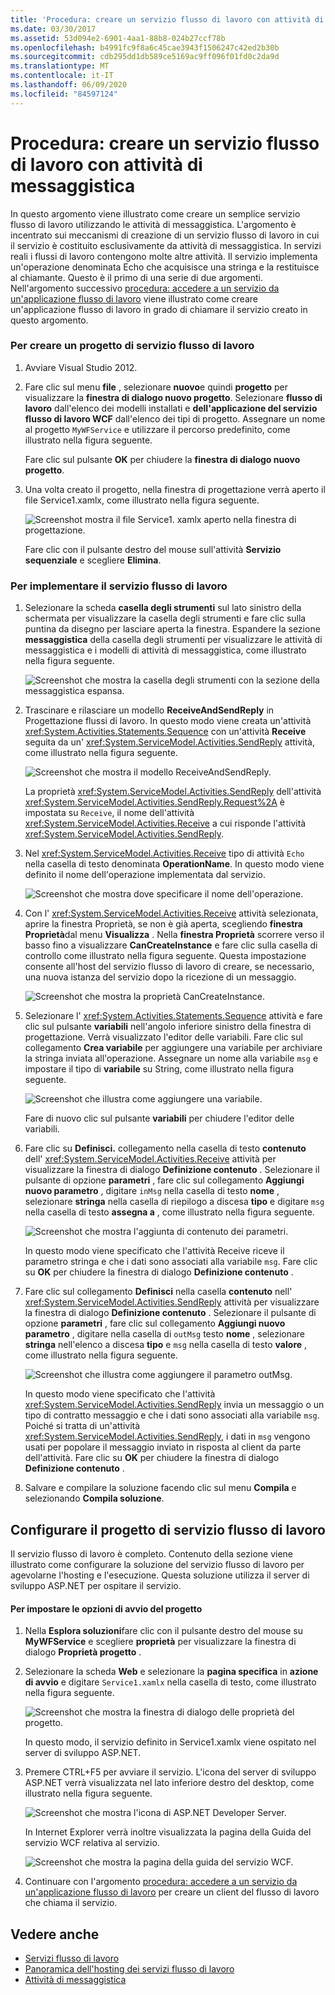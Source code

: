 ```yaml
---
title: 'Procedura: creare un servizio flusso di lavoro con attività di messaggistica'
ms.date: 03/30/2017
ms.assetid: 53d094e2-6901-4aa1-88b8-024b27ccf78b
ms.openlocfilehash: b4991fc9f8a6c45cae3943f1506247c42ed2b30b
ms.sourcegitcommit: cdb295dd1db589ce5169ac9ff096f01fd0c2da9d
ms.translationtype: MT
ms.contentlocale: it-IT
ms.lasthandoff: 06/09/2020
ms.locfileid: "84597124"
---
```

# <a name="how-to-create-a-workflow-service-with-messaging-activities"></a>Procedura: creare un servizio flusso di lavoro con attività di messaggistica
In questo argomento viene illustrato come creare un semplice servizio flusso di lavoro utilizzando le attività di messaggistica. L'argomento è incentrato sui meccanismi di creazione di un servizio flusso di lavoro in cui il servizio è costituito esclusivamente da attività di messaggistica. In servizi reali i flussi di lavoro contengono molte altre attività. Il servizio implementa un'operazione denominata Echo che acquisisce una stringa e la restituisce al chiamante. Questo è il primo di una serie di due argomenti. Nell'argomento successivo [procedura: accedere a un servizio da un'applicazione flusso di lavoro](how-to-access-a-service-from-a-workflow-application.md) viene illustrato come creare un'applicazione flusso di lavoro in grado di chiamare il servizio creato in questo argomento.  
  
### <a name="to-create-a-workflow-service-project"></a>Per creare un progetto di servizio flusso di lavoro  
  
1. Avviare Visual Studio 2012.  
  
2. Fare clic sul menu **file** , selezionare **nuovo**e quindi **progetto** per visualizzare la **finestra di dialogo nuovo progetto**. Selezionare **flusso di lavoro** dall'elenco dei modelli installati e **dell'applicazione del servizio flusso di lavoro WCF** dall'elenco dei tipi di progetto. Assegnare un nome al progetto `MyWFService` e utilizzare il percorso predefinito, come illustrato nella figura seguente.  
  
     Fare clic sul pulsante **OK** per chiudere la **finestra di dialogo nuovo progetto**.  
  
3. Una volta creato il progetto, nella finestra di progettazione verrà aperto il file Service1.xamlx, come illustrato nella figura seguente.  
  
     ![Screenshot mostra il file Service1. xamlx aperto nella finestra di progettazione.](./media/how-to-create-a-workflow-service-with-messaging-activities/default-workflow-service.jpg)  
  
     Fare clic con il pulsante destro del mouse sull'attività **Servizio sequenziale** e scegliere **Elimina**.  
  
### <a name="to-implement-the-workflow-service"></a>Per implementare il servizio flusso di lavoro  
  
1. Selezionare la scheda **casella degli strumenti** sul lato sinistro della schermata per visualizzare la casella degli strumenti e fare clic sulla puntina da disegno per lasciare aperta la finestra. Espandere la sezione **messaggistica** della casella degli strumenti per visualizzare le attività di messaggistica e i modelli di attività di messaggistica, come illustrato nella figura seguente.  
  
     ![Screenshot che mostra la casella degli strumenti con la sezione della messaggistica espansa.](./media/how-to-create-a-workflow-service-with-messaging-activities/toolbox-messaging-section.jpg)  
  
2. Trascinare e rilasciare un modello **ReceiveAndSendReply** in Progettazione flussi di lavoro. In questo modo viene creata un'attività <xref:System.Activities.Statements.Sequence> con un'attività **Receive** seguita da un' <xref:System.ServiceModel.Activities.SendReply> attività, come illustrato nella figura seguente.  
  
     ![Screenshot che mostra il modello ReceiveAndSendReply.](./media/how-to-create-a-workflow-service-with-messaging-activities/receiveandsendreply-template.jpg)  
  
     La proprietà <xref:System.ServiceModel.Activities.SendReply> dell'attività <xref:System.ServiceModel.Activities.SendReply.Request%2A> è impostata su `Receive`, il nome dell'attività <xref:System.ServiceModel.Activities.Receive> a cui risponde l'attività <xref:System.ServiceModel.Activities.SendReply>.  
  
3. Nel <xref:System.ServiceModel.Activities.Receive> tipo di attività `Echo` nella casella di testo denominata **OperationName**. In questo modo viene definito il nome dell'operazione implementata dal servizio.  
  
     ![Screenshot che mostra dove specificare il nome dell'operazione.](./media/how-to-create-a-workflow-service-with-messaging-activities/define-operation-name.jpg)  
  
4. Con l' <xref:System.ServiceModel.Activities.Receive> attività selezionata, aprire la finestra Proprietà, se non è già aperta, scegliendo **finestra Proprietà**dal menu **Visualizza** . Nella **finestra Proprietà** scorrere verso il basso fino a visualizzare **CanCreateInstance** e fare clic sulla casella di controllo come illustrato nella figura seguente. Questa impostazione consente all'host del servizio flusso di lavoro di creare, se necessario, una nuova istanza del servizio dopo la ricezione di un messaggio.  
  
     ![Screenshot che mostra la proprietà CanCreateInstance.](./media/how-to-create-a-workflow-service-with-messaging-activities/cancreateinstance-property.jpg)  
  
5. Selezionare l' <xref:System.Activities.Statements.Sequence> attività e fare clic sul pulsante **variabili** nell'angolo inferiore sinistro della finestra di progettazione. Verrà visualizzato l'editor delle variabili. Fare clic sul collegamento **Crea variabile** per aggiungere una variabile per archiviare la stringa inviata all'operazione. Assegnare un nome alla variabile `msg` e impostare il tipo di **variabile** su String, come illustrato nella figura seguente.  
  
     ![Screenshot che illustra come aggiungere una variabile.](./media/how-to-create-a-workflow-service-with-messaging-activities/add-variable-msg-string.jpg)  
  
     Fare di nuovo clic sul pulsante **variabili** per chiudere l'editor delle variabili.  
  
6. Fare clic su **Definisci.** collegamento nella casella di testo **contenuto** dell' <xref:System.ServiceModel.Activities.Receive> attività per visualizzare la finestra di dialogo **Definizione contenuto** . Selezionare il pulsante di opzione **parametri** , fare clic sul collegamento **Aggiungi nuovo parametro** , digitare `inMsg` nella casella di testo **nome** , selezionare **stringa** nella casella di riepilogo a discesa **tipo** e digitare `msg` nella casella di testo **assegna a** , come illustrato nella figura seguente.  
  
     ![Screenshot che mostra l'aggiunta di contenuto dei parametri.](./media/how-to-create-a-workflow-service-with-messaging-activities/adding-parameters-content.jpg)  
  
     In questo modo viene specificato che l'attività Receive riceve il parametro stringa e che i dati sono associati alla variabile `msg`. Fare clic su **OK** per chiudere la finestra di dialogo **Definizione contenuto** .  
  
7. Fare clic sul collegamento **Definisci** nella casella **contenuto** nell' <xref:System.ServiceModel.Activities.SendReply> attività per visualizzare la finestra di dialogo **Definizione contenuto** . Selezionare il pulsante di opzione **parametri** , fare clic sul collegamento **Aggiungi nuovo parametro** , digitare nella casella di `outMsg` testo **nome** , selezionare **stringa** nell'elenco a discesa **tipo** e `msg` nella casella di testo **valore** , come illustrato nella figura seguente.  
  
     ![Screenshot che illustra come aggiungere il parametro outMsg.](./media/how-to-create-a-workflow-service-with-messaging-activities/outmsg-parameters-content.jpg)  
  
     In questo modo viene specificato che l'attività <xref:System.ServiceModel.Activities.SendReply> invia un messaggio o un tipo di contratto messaggio e che i dati sono associati alla variabile `msg`. Poiché si tratta di un'attività <xref:System.ServiceModel.Activities.SendReply>, i dati in `msg` vengono usati per popolare il messaggio inviato in risposta al client da parte dell'attività. Fare clic su **OK** per chiudere la finestra di dialogo **Definizione contenuto** .  
  
8. Salvare e compilare la soluzione facendo clic sul menu **Compila** e selezionando **Compila soluzione**.  
  
## <a name="configure-the-workflow-service-project"></a>Configurare il progetto di servizio flusso di lavoro  
 Il servizio flusso di lavoro è completo. Contenuto della sezione viene illustrato come configurare la soluzione del servizio flusso di lavoro per agevolarne l'hosting e l'esecuzione. Questa soluzione utilizza il server di sviluppo ASP.NET per ospitare il servizio.  
  
#### <a name="to-set-project-start-up-options"></a>Per impostare le opzioni di avvio del progetto  
  
1. Nella **Esplora soluzioni**fare clic con il pulsante destro del mouse su **MyWFService** e scegliere **proprietà** per visualizzare la finestra di dialogo **Proprietà progetto** .  
  
2. Selezionare la scheda **Web** e selezionare la **pagina specifica** in **azione di avvio** e digitare `Service1.xamlx` nella casella di testo, come illustrato nella figura seguente.  
  
     ![Screenshot che mostra la finestra di dialogo delle proprietà del progetto.](./media/how-to-create-a-workflow-service-with-messaging-activities/project-properties-dialog.jpg)  
  
     In questo modo, il servizio definito in Service1.xamlx viene ospitato nel server di sviluppo ASP.NET.  
  
3. Premere CTRL+F5 per avviare il servizio. L'icona del server di sviluppo ASP.NET verrà visualizzata nel lato inferiore destro del desktop, come illustrato nella figura seguente.  
  
     ![Screenshot che mostra l'icona di ASP.NET Developer Server.](./media/how-to-create-a-workflow-service-with-messaging-activities/asp-net-dev-server-icon.jpg)  
  
     In Internet Explorer verrà inoltre visualizzata la pagina della Guida del servizio WCF relativa al servizio.  
  
     ![Screenshot che mostra la pagina della guida del servizio WCF.](./media/how-to-create-a-workflow-service-with-messaging-activities/wcf-service-help-page.jpg)  
  
4. Continuare con l'argomento [procedura: accedere a un servizio da un'applicazione flusso di lavoro](how-to-access-a-service-from-a-workflow-application.md) per creare un client del flusso di lavoro che chiama il servizio.  
  
## <a name="see-also"></a>Vedere anche

- [Servizi flusso di lavoro](workflow-services.md)
- [Panoramica dell'hosting dei servizi flusso di lavoro](hosting-workflow-services-overview.md)
- [Attività di messaggistica](messaging-activities.md)
